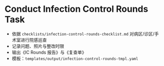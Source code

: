 # Conduct Infection Control Rounds Task

- 依据 `checklists/infection-control-rounds-checklist.md` 对病区/诊区/手术室进行院感巡查
- 记录问题、照片与整改时限
- 输出《IC Rounds 报告》与《复查单》
- 模板：`templates/output/infection-control-rounds-tmpl.yaml`
